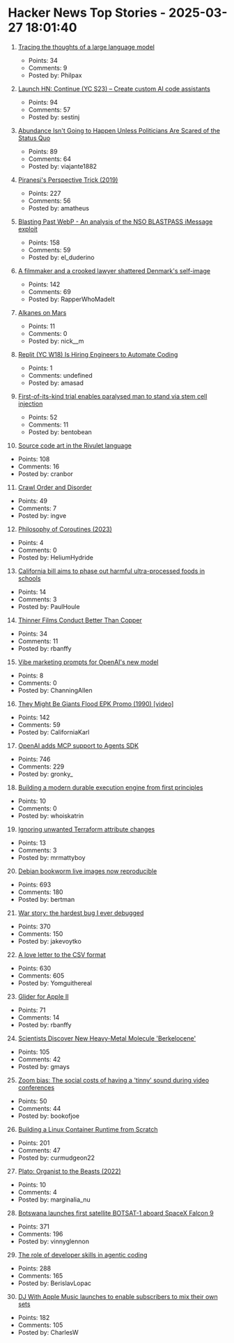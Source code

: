 # Hacker News Top Stories - 2025-03-27 18:01:40

1. [Tracing the thoughts of a large language model](https://www.anthropic.com/research/tracing-thoughts-language-model)
   - Points: 34
   - Comments: 9
   - Posted by: Philpax

2. [Launch HN: Continue (YC S23) – Create custom AI code assistants](https://hub.continue.dev/explore/assistants)
   - Points: 94
   - Comments: 57
   - Posted by: sestinj

3. [Abundance Isn't Going to Happen Unless Politicians Are Scared of the Status Quo](https://inpractice.yimbyaction.org/p/abundance-isnt-going-to-happen-unless)
   - Points: 89
   - Comments: 64
   - Posted by: viajante1882

4. [Piranesi's Perspective Trick (2019)](https://medium.com/@brunopostle/piranesis-perspective-trick-6bcd7a754da9)
   - Points: 227
   - Comments: 56
   - Posted by: amatheus

5. [Blasting Past WebP - An analysis of the NSO BLASTPASS iMessage exploit](https://googleprojectzero.blogspot.com/2025/03/blasting-past-webp.html)
   - Points: 158
   - Comments: 59
   - Posted by: el_duderino

6. [A filmmaker and a crooked lawyer shattered Denmark's self-image](https://www.theguardian.com/world/2025/mar/27/black-swan-denmark-documentary-mads-brugger-amira-smajic)
   - Points: 142
   - Comments: 69
   - Posted by: RapperWhoMadeIt

7. [Alkanes on Mars](https://www.science.org/content/blog-post/alkanes-mars)
   - Points: 11
   - Comments: 0
   - Posted by: nick__m

8. [Replit (YC W18) Is Hiring Engineers to Automate Coding](https://replit.com/careers)
   - Points: 1
   - Comments: undefined
   - Posted by: amasad

9. [First-of-its-kind trial enables paralysed man to stand via stem cell injection](https://www.nature.com/articles/d41586-025-00863-0?linkId=13622861)
   - Points: 52
   - Comments: 11
   - Posted by: bentobean

10. [Source code art in the Rivulet language](https://github.com/rottytooth/Rivulet)
   - Points: 108
   - Comments: 16
   - Posted by: cranbor

11. [Crawl Order and Disorder](https://www.marginalia.nu/log/a_117_crawl_order/)
   - Points: 49
   - Comments: 7
   - Posted by: ingve

12. [Philosophy of Coroutines (2023)](https://www.chiark.greenend.org.uk/~sgtatham/quasiblog/coroutines-philosophy/)
   - Points: 4
   - Comments: 0
   - Posted by: HeliumHydride

13. [California bill aims to phase out harmful ultra-processed foods in schools](https://www.thenewlede.org/2025/03/california-bill-aims-to-phase-out-harmful-ultra-processed-foods-in-schools/)
   - Points: 14
   - Comments: 3
   - Posted by: PaulHoule

14. [Thinner Films Conduct Better Than Copper](https://spectrum.ieee.org/thin-film)
   - Points: 34
   - Comments: 11
   - Posted by: rbanffy

15. [Vibe marketing prompts for OpenAI's new model](https://www.indiehackers.com/post/starting-up/how-to-use-openais-new-image-gen-model-for-vibe-marketing-10-example-prompts-CBy5LRJdRAUBbFKz0H3E)
   - Points: 8
   - Comments: 0
   - Posted by: ChanningAllen

16. [They Might Be Giants Flood EPK Promo (1990) [video]](https://www.youtube.com/watch?v=C-tQSFQ-ESY)
   - Points: 142
   - Comments: 59
   - Posted by: CaliforniaKarl

17. [OpenAI adds MCP support to Agents SDK](https://openai.github.io/openai-agents-python/mcp/)
   - Points: 746
   - Comments: 229
   - Posted by: gronky_

18. [Building a modern durable execution engine from first principles](https://restate.dev/blog/building-a-modern-durable-execution-engine-from-first-principles/)
   - Points: 10
   - Comments: 0
   - Posted by: whoiskatrin

19. [Ignoring unwanted Terraform attribute changes](https://blog.mattsbit.co.uk/2025/03/23/ignoring-unwanted-terraform-provider-attribute-changes/)
   - Points: 13
   - Comments: 3
   - Posted by: mrmattyboy

20. [Debian bookworm live images now reproducible](https://lwn.net/Articles/1015402/)
   - Points: 693
   - Comments: 180
   - Posted by: bertman

21. [War story: the hardest bug I ever debugged](https://www.clientserver.dev/p/war-story-the-hardest-bug-i-ever)
   - Points: 370
   - Comments: 150
   - Posted by: jakevoytko

22. [A love letter to the CSV format](https://github.com/medialab/xan/blob/master/docs/LOVE_LETTER.md)
   - Points: 630
   - Comments: 605
   - Posted by: Yomguithereal

23. [Glider for Apple II](https://www.colino.net/wordpress/en/glider-for-apple-ii/)
   - Points: 71
   - Comments: 14
   - Posted by: rbanffy

24. [Scientists Discover New Heavy-Metal Molecule 'Berkelocene'](https://newscenter.lbl.gov/2025/03/11/scientists-discover-new-heavy-metal-molecule-berkelocene/)
   - Points: 105
   - Comments: 42
   - Posted by: gmays

25. [Zoom bias: The social costs of having a 'tinny' sound during video conferences](https://phys.org/news/2025-03-bias-social-tinny-video-conferences.html)
   - Points: 50
   - Comments: 44
   - Posted by: bookofjoe

26. [Building a Linux Container Runtime from Scratch](https://edera.dev/stories/styrolite)
   - Points: 201
   - Comments: 47
   - Posted by: curmudgeon22

27. [Plato: Organist to the Beasts (2022)](https://www.willbuckingham.com/plato-organist-to-the-beasts/)
   - Points: 10
   - Comments: 4
   - Posted by: marginalia_nu

28. [Botswana launches first satellite BOTSAT-1 aboard SpaceX Falcon 9](https://spaceinafrica.com/2025/03/15/botswana-successfully-launches-first-satellite-botsat-1/)
   - Points: 371
   - Comments: 196
   - Posted by: vinnyglennon

29. [The role of developer skills in agentic coding](https://martinfowler.com/articles/exploring-gen-ai.html#memo-13)
   - Points: 288
   - Comments: 165
   - Posted by: BerislavLopac

30. [DJ With Apple Music launches to enable subscribers to mix their own sets](https://www.musicweek.com/digital/read/dj-with-apple-music-launches-to-enable-subscribers-to-mix-their-own-sets/091655)
   - Points: 182
   - Comments: 105
   - Posted by: CharlesW

